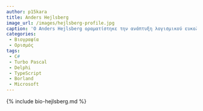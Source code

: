 ```yaml
---
author: p15kara 
title: Anders Hejlsberg
image_url: /images/hejlsberg-profile.jpg
caption: 'O Anders Hejlsberg οραματίστηκε την ανάπτυξη λογισμικού ευκολότερη και πιο προσιτή σε όλους, μέσω της δημιουργίας διαισθητικών και εύχρηστων γλωσσών και εργαλείων προγραμματισμού.'
categories:
 - Βιογραφία 
 - Ορισμός 
tags:
 - C#
 - Turbo Pascal
 - Delphi
 - TypeScript
 - Borland
 - Microsoft
---
```


{% include bio-hejlsberg.md %}

